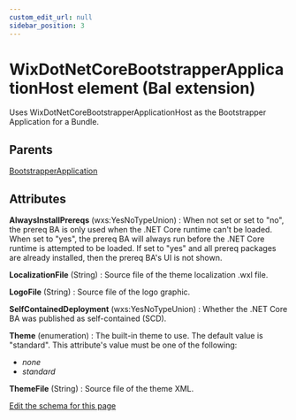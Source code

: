 ```yaml
---
custom_edit_url: null
sidebar_position: 3
---
```

# WixDotNetCoreBootstrapperApplicationHost element (Bal extension)
Uses WixDotNetCoreBootstrapperApplicationHost as the Bootstrapper Application for a Bundle.

## Parents
[BootstrapperApplication](../wxs/bootstrapperapplication.md)

## Attributes
**AlwaysInstallPrereqs** (wxs:YesNoTypeUnion)
  : When not set or set to "no", the prereq BA is only used when the .NET Core runtime can't be loaded. When set to "yes", the prereq BA will always run before the .NET Core runtime is attempted to be loaded. If set to "yes" and all prereq packages are already installed, then the prereq BA's UI is not shown.

**LocalizationFile** (String)
  : Source file of the theme localization .wxl file.

**LogoFile** (String)
  : Source file of the logo graphic.

**SelfContainedDeployment** (wxs:YesNoTypeUnion)
  : Whether the .NET Core BA was published as self-contained (SCD).

**Theme** (enumeration)
  : The built-in theme to use. The default value is "standard". This attribute's value must be one of the following:
- *none*
- *standard*

**ThemeFile** (String)
  : Source file of the theme XML.


[Edit the schema for this page](https://github.com/wixtoolset/web/blob/master/src/xsd4/bal.xsd)